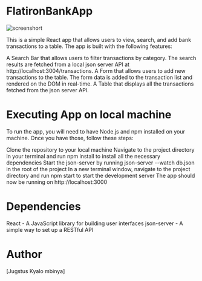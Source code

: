 # FlatironBankApp
![screenshort](https://github.com/RemmyKyalo/bankOfFlatiron-codeChallenge/tree/main/image/app.png)

This is a simple React app that allows users to view, search, and add bank transactions to a table. The app is built with the following features:

A Search Bar that allows users to filter transactions by category. The search results are fetched from a local json server API at http://localhost:3004/transactions.
A Form that allows users to add new transactions to the table. The form data is added to the transaction list and rendered on the DOM in real-time.
A Table that displays all the transactions fetched from the json server API.
# Executing App on local machine
To run the app, you will need to have Node.js and npm installed on your machine. Once you have those, follow these steps:

Clone the repository to your local machine
Navigate to the project directory in your terminal and run npm install to install all the necessary dependencies
Start the json-server by running json-server --watch db.json in the root of the project
In a new terminal window, navigate to the project directory and run npm start to start the development server
The app should now be running on http://localhost:3000
# Dependencies
React - A JavaScript library for building user interfaces
json-server - A simple way to set up a RESTful API
 # Author

[Jugstus Kyalo mbinya]